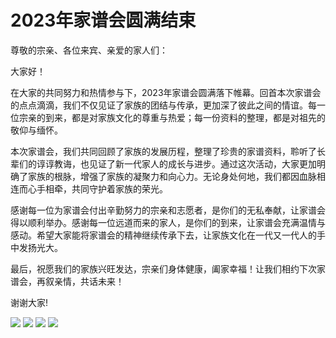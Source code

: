 # 2023年家谱会圆满结束


尊敬的宗亲、各位来宾、亲爱的家人们：

大家好！

在大家的共同努力和热情参与下，2023年家谱会圆满落下帷幕。回首本次家谱会的点点滴滴，我们不仅见证了家族的团结与传承，更加深了彼此之间的情谊。每一位宗亲的到来，都是对家族文化的尊重与热爱；每一份资料的整理，都是对祖先的敬仰与缅怀。

本次家谱会，我们共同回顾了家族的发展历程，整理了珍贵的家谱资料，聆听了长辈们的谆谆教诲，也见证了新一代家人的成长与进步。通过这次活动，大家更加明确了家族的根脉，增强了家族的凝聚力和向心力。无论身处何地，我们都因血脉相连而心手相牵，共同守护着家族的荣光。

感谢每一位为家谱会付出辛勤努力的宗亲和志愿者，是你们的无私奉献，让家谱会得以顺利举办。感谢每一位远道而来的家人，是你们的到来，让家谱会充满温情与感动。希望大家能将家谱会的精神继续传承下去，让家族文化在一代又一代人的手中发扬光大。

最后，祝愿我们的家族兴旺发达，宗亲们身体健康，阖家幸福！让我们相约下次家谱会，再叙亲情，共话未来！

谢谢大家!

![](https://cdn.jsdelivr.net/gh/xishan-lin/resourcesRepo@main/family-party/2023/001.jpeg)
![](https://cdn.jsdelivr.net/gh/xishan-lin/resourcesRepo@main/family-party/2023/002.jpeg)
![](https://cdn.jsdelivr.net/gh/xishan-lin/resourcesRepo@main/family-party/2023/003.jpeg)
![](https://cdn.jsdelivr.net/gh/xishan-lin/resourcesRepo@main/family-party/2023/004.jpeg)
